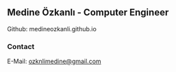 ## Medine Özkanlı - Computer Engineer

Github: medineozkanli.github.io

### Contact

E-Mail: ozknlimedine@gmail.com


